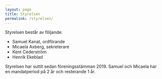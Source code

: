```yaml
---
layout: page
title: Styrelsen
permalink: /styrelsen/
---
```


Styrelsen består av följande:
* Samuel Kanat, ordförande
* Micaela Axberg, sekreterare
* Kent Cederström
* Henrik Ekeblad

Styrelsen har suttit sedan föreningsstämman 2019. Samuel och Micaela har en mandatperiod på 2 år och resterande 1 år.
